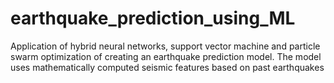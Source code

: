 # earthquake_prediction_using_ML
Application of hybrid neural networks, support vector machine and particle swarm optimization of creating an earthquake prediction model. The model uses mathematically computed seismic features based on past earthquakes
